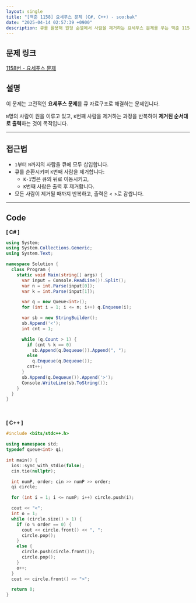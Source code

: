 ```yaml
---
layout: single
title: "[백준 1158] 요세푸스 문제 (C#, C++) - soo:bak"
date: "2025-04-14 02:57:39 +0900"
description: 큐를 활용해 원형 순열에서 사람을 제거하는 요세푸스 문제를 푸는 백준 1158번 문제의 C# 및 C++ 풀이와 해설
---
```


## 문제 링크
[1158번 - 요세푸스 문제](https://www.acmicpc.net/problem/1158)

## 설명
이 문제는 고전적인 **요세푸스 문제**를 큐 자료구조로 해결하는 문제입니다.

`N`명의 사람이 원을 이루고 있고, `K`번째 사람을 제거하는 과정을 반복하여 **제거된 순서대로 출력**하는 것이 목적입니다.

---

## 접근법
- `1`부터 `N`까지의 사람을 큐에 모두 삽입합니다.
- 큐를 순환시키며 `K`번째 사람을 제거합니다:
  - `K-1`명은 큐의 뒤로 이동시키고,
  - `K`번째 사람은 출력 후 제거합니다.
- 모든 사람이 제거될 때까지 반복하고, 출력은 `< >`로 감쌉니다.

---

## Code
<b>[ C# ] </b>
<br>

```csharp
using System;
using System.Collections.Generic;
using System.Text;

namespace Solution {
  class Program {
    static void Main(string[] args) {
      var input = Console.ReadLine()!.Split();
      var n = int.Parse(input[0]);
      var k = int.Parse(input[1]);

      var q = new Queue<int>();
      for (int i = 1; i <= n; i++) q.Enqueue(i);

      var sb = new StringBuilder();
      sb.Append('<');
      int cnt = 1;

      while (q.Count > 1) {
        if (cnt % k == 0)
          sb.Append(q.Dequeue()).Append(", ");
        else
          q.Enqueue(q.Dequeue());
        cnt++;
      }
      sb.Append(q.Dequeue()).Append('>');
      Console.WriteLine(sb.ToString());
    }
  }
}
```

<br><br>
<b>[ C++ ] </b>
<br>

```cpp
#include <bits/stdc++.h>

using namespace std;
typedef queue<int> qi;

int main() {
  ios::sync_with_stdio(false);
  cin.tie(nullptr);

  int numP, order; cin >> numP >> order;
  qi circle;

  for (int i = 1; i <= numP; i++) circle.push(i);

  cout << "<";
  int o = 1;
  while (circle.size() > 1) {
    if (o % order == 0) {
      cout << circle.front() << ", ";
      circle.pop();
    }
    else {
      circle.push(circle.front());
      circle.pop();
    }
    o++;
  }
  cout << circle.front() << ">";

  return 0;
}
```
